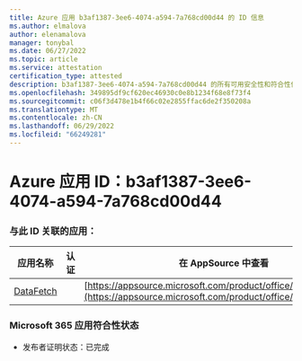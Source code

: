 ```yaml
---
title: Azure 应用 b3af1387-3ee6-4074-a594-7a768cd00d44 的 ID 信息
ms.author: elmalova
author: elenamalova
manager: tonybal
ms.date: 06/27/2022
ms.topic: article
ms.service: attestation
certification_type: attested
description: b3af1387-3ee6-4074-a594-7a768cd00d44 的所有可用安全性和符合性信息。
ms.openlocfilehash: 349895df9cf620ec46930c0e8b1234f68e8f73f4
ms.sourcegitcommit: c06f3d478e1b4f66c02e2855ffac6de2f350208a
ms.translationtype: MT
ms.contentlocale: zh-CN
ms.lasthandoff: 06/29/2022
ms.locfileid: "66249281"
---
```

# <a name="azure-app-id-b3af1387-3ee6-4074-a594-7a768cd00d44"></a>Azure 应用 ID：b3af1387-3ee6-4074-a594-7a768cd00d44


### <a name="apps-associated-with-this-id"></a>与此 ID 关联的应用：
| **应用名称** | **认证** | **在 AppSource 中查看** |
|--------------|---------------|-----------------------|
| [DataFetch](../forward/WA200003961.md) |  | [https://appsource.microsoft.com/product/office/WA200003961](https://appsource.microsoft.com/product/office/WA200003961) |

### <a name="microsoft-365-app-compliance-status"></a>Microsoft 365 应用符合性状态
- 发布者证明状态：已完成
